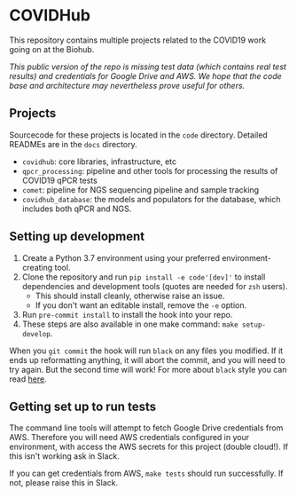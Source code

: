 # COVIDHub

This repository contains multiple projects related to the COVID19 work going on at the Biohub.

*This public version of the repo is missing test data (which contains real test results) and credentials for Google Drive and AWS. We hope that the code base and architecture may nevertheless prove useful for others.*

## Projects

Sourcecode for these projects is located in the `code` directory. Detailed READMEs are in the `docs` directory.

 - `covidhub`: core libraries, infrastructure, etc
 - `qpcr_processing`: pipeline and other tools for processing the results of COVID19 qPCR tests
 - `comet`: pipeline for NGS sequencing pipeline and sample tracking
 - `covidhub_database`: the models and populators for the database, which includes both qPCR and NGS.


## Setting up development

 1. Create a Python 3.7 environment using your preferred environment-creating tool.
 1. Clone the repository and run `pip install -e code'[dev]'` to install dependencies and development tools (quotes are needed for `zsh` users).
    * This should install cleanly, otherwise raise an issue.
    * If you don't want an editable install, remove the `-e` option.
 1. Run `pre-commit install` to install the hook into your repo.
 1. These steps are also available in one make command: `make setup-develop`.

When you `git commit` the hook will run `black` on any files you modified. If it ends up reformatting anything, it will abort the commit, and you will need to try again. But the second time will work! For more about `black` style you can read [here](https://black.readthedocs.io/en/stable/the_black_code_style.html).

## Getting set up to run tests

The command line tools will attempt to fetch Google Drive credentials from AWS. Therefore you will need AWS credentials configured in your environment, with access the AWS secrets for this project (double cloud!). If this isn't working ask in Slack.

If you can get credentials from AWS, `make tests` should run successfully. If not, please raise this in Slack.
